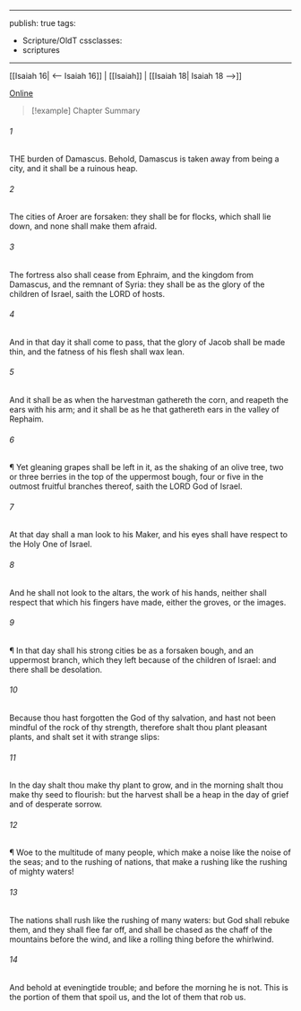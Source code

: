 

---
publish: true
tags:
  - Scripture/OldT
cssclasses:
  - scriptures
---
[[Isaiah 16| <-- Isaiah 16]] | [[Isaiah]] | [[Isaiah 18| Isaiah 18 -->]]

[Online](https://churchofjesuschrist.org/study/scriptures/ot/isa/17?lang=eng)

>[!example] Chapter Summary
>
###### 1
THE burden of Damascus.  Behold, Damascus is taken away from being a city, and it shall be a ruinous heap.
###### 2
The cities of Aroer are forsaken: they shall be for flocks, which shall lie down, and none shall make them afraid.
###### 3
The fortress also shall cease from Ephraim, and the kingdom from Damascus, and the remnant of Syria: they shall be as the glory of the children of Israel, saith the LORD of hosts.
###### 4
And in that day it shall come to pass, that the glory of Jacob shall be made thin, and the fatness of his flesh shall wax lean.
###### 5
And it shall be as when the harvestman gathereth the corn, and reapeth the ears with his arm; and it shall be as he that gathereth ears in the valley of Rephaim.
###### 6
¶ Yet gleaning grapes shall be left in it, as the shaking of an olive tree, two or three berries in the top of the uppermost bough, four or five in the outmost fruitful branches thereof, saith the LORD God of Israel.
###### 7
At that day shall a man look to his Maker, and his eyes shall have respect to the Holy One of Israel.
###### 8
And he shall not look to the altars, the work of his hands, neither shall respect that which his fingers have made, either the groves, or the images.
###### 9
¶ In that day shall his strong cities be as a forsaken bough, and an uppermost branch, which they left because of the children of Israel: and there shall be desolation.
###### 10
Because thou hast forgotten the God of thy salvation, and hast not been mindful of the rock of thy strength, therefore shalt thou plant pleasant plants, and shalt set it with strange slips:
###### 11
In the day shalt thou make thy plant to grow, and in the morning shalt thou make thy seed to flourish: but the harvest shall be a heap in the day of grief and of desperate sorrow.
###### 12
¶ Woe to the multitude of many people, which make a noise like the noise of the seas; and to the rushing of nations, that make a rushing like the rushing of mighty waters!
###### 13
The nations shall rush like the rushing of many waters: but God shall rebuke them, and they shall flee far off, and shall be chased as the chaff of the mountains before the wind, and like a rolling thing before the whirlwind.
###### 14
And behold at eveningtide trouble; and before the morning he is not. This is the portion of them that spoil us, and the lot of them that rob us.




